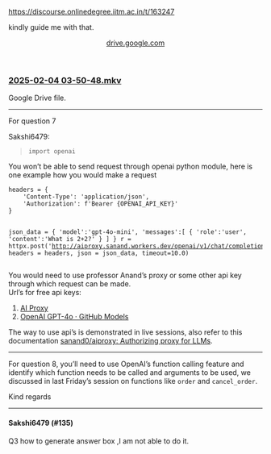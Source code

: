 https://discourse.onlinedegree.iitm.ac.in/t/163247

kindly guide me with that.</p>
</blockquote>
</aside>
<aside class="onebox googledrive" data-onebox-src="https://drive.google.com/file/d/1Q13I7rmh1rc3_pCDlMjDgiMGr7d92W5w/view?usp=sharing">
<header class="source">
<a href="https://drive.google.com/file/d/1Q13I7rmh1rc3_pCDlMjDgiMGr7d92W5w/view?usp=sharing" rel="noopener nofollow ugc" target="_blank">drive.google.com</a>
</header>
<article class="onebox-body">
<a href="https://drive.google.com/file/d/1Q13I7rmh1rc3_pCDlMjDgiMGr7d92W5w/view?usp=sharing" rel="noopener nofollow ugc" target="_blank"><span class="googledocs-onebox-logo g-drive-logo"></span></a>
<h3><a href="https://drive.google.com/file/d/1Q13I7rmh1rc3_pCDlMjDgiMGr7d92W5w/view?usp=sharing" rel="noopener nofollow ugc" target="_blank">2025-02-04 03-50-48.mkv</a></h3>
<p>Google Drive file.</p>
</article>
<div class="onebox-metadata">
</div>
<div style="clear: both"></div>
</aside>
<hr/>
<p>For question 7</p>
<aside class="quote group-ds-students" data-post="135" data-topic="163247" data-username="Sakshi6479">
<div class="title">
<div class="quote-controls"></div>
 Sakshi6479:</div>
<blockquote>
<pre><code class="lang-auto">import openai
</code></pre>
</blockquote>
</aside>
<p>You won’t be able to send request through openai python module, here is one example how you would make a request</p>
<pre><code class="lang-auto">headers = {
    'Content-Type': 'application/json',
    'Authorization': f'Bearer {OPENAI_API_KEY}'
}

json_data = {
    'model':'gpt-4o-mini',
    'messages':[
        {
            'role':'user',
            'content':'What is 2+2?'
        }
    ]
}
r = httpx.post('http://aiproxy.sanand.workers.dev/openai/v1/chat/completions', headers = headers, json = json_data, timeout=10.0)
</code></pre>
<p>You would need to use professor Anand’s proxy or some other api key through which request can be made.<br/>
Url’s for free api keys:</p>
<ol>
<li><a href="https://aiproxy.sanand.workers.dev/" rel="noopener nofollow ugc">AI Proxy</a></li>
<li><a href="https://github.com/marketplace/models/azure-openai/gpt-4o/playground" rel="noopener nofollow ugc">OpenAI GPT-4o · GitHub Models</a></li>
</ol>
<p>The way to use api’s is demonstrated in live sessions, also refer to this documentation <a href="https://github.com/sanand0/aiproxy" rel="noopener nofollow ugc">sanand0/aiproxy: Authorizing proxy for LLMs</a>.</p>
<hr/>
<p>For question 8, you’ll need to use OpenAI’s function calling feature and identify which function needs to be called and arguments to be used, we discussed in last Friday’s session on functions like <code>order</code> and <code>cancel_order</code>.</p>
<p>Kind regards</p><hr>

<h4>Sakshi6479 (#135)</h4>
<p>Q3 how to generate answer box ,I am not able to do it.